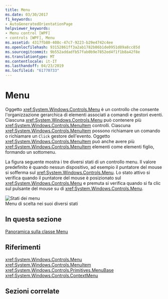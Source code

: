 ```yaml
---
title: Menu
ms.date: 03/30/2017
f1_keywords:
- AutoGeneratedOrientationPage
helpviewer_keywords:
- Menu control [WPF]
- controls [WPF], Menu
ms.assetid: 4317fb80-408c-47c7-9223-b29e4742c4ee
ms.openlocfilehash: 93152861ff3a2ab1782b86b1de0951d89a8cc85d
ms.sourcegitcommit: 9b552addadfb57fab0b9e7852ed4f1f1b8a42f8e
ms.translationtype: MT
ms.contentlocale: it-IT
ms.lasthandoff: 04/23/2019
ms.locfileid: "61770733"
---
```

# <a name="menu"></a>Menu
Oggetto <xref:System.Windows.Controls.Menu> è un controllo che consente l'organizzazione gerarchica di elementi associati a comandi e gestori eventi. Ciascuna <xref:System.Windows.Controls.Menu> può contenere più <xref:System.Windows.Controls.MenuItem> controlli. Ciascuna <xref:System.Windows.Controls.MenuItem> possono richiamare un comando o richiamare un `Click` gestore dell'evento. Oggetto <xref:System.Windows.Controls.MenuItem> può anche avere più <xref:System.Windows.Controls.MenuItem> elementi come elementi figlio, formando un sottomenu.  
  
 La figura seguente mostra i tre diversi stati di un controllo menu. Il valore predefinito è quando nessun dispositivo, ad esempio il puntatore del mouse si sofferma sul <xref:System.Windows.Controls.Menu>. Lo stato attivo si verifica quando il puntatore del mouse è posizionato sul <xref:System.Windows.Controls.Menu> e premuta si verifica quando si fa clic sul pulsante del mouse su di <xref:System.Windows.Controls.Menu>.  
  
 ![Stati dei menu](./media/ss-ctl-menu.gif "SS_CTL_menu")  
Menu di scelta nei suoi diversi stati  
  
## <a name="in-this-section"></a>In questa sezione  
 [Panoramica sulla classe Menu](menu-overview.md)  
  
## <a name="reference"></a>Riferimenti  
 <xref:System.Windows.Controls.Menu>  
  <xref:System.Windows.Controls.MenuItem>  
  <xref:System.Windows.Controls.Primitives.MenuBase>  
  <xref:System.Windows.Controls.ContextMenu>  
  
## <a name="related-sections"></a>Sezioni correlate
